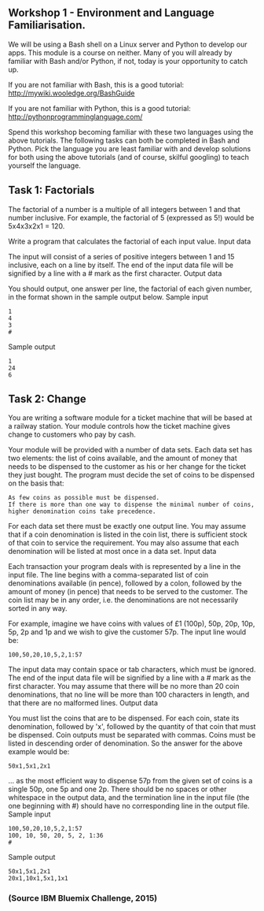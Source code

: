 ## Workshop 1 - Environment and Language Familiarisation.

We will be using a Bash shell on a Linux server and Python to develop our apps. This module is a course on neither. Many of you will already by familiar with Bash and/or Python, if not, today is your opportunity to catch up. 

If you are not familiar with Bash, this is a good tutorial: http://mywiki.wooledge.org/BashGuide

If you are not familiar with Python, this is a good tutorial: http://pythonprogramminglanguage.com/

Spend this workshop becoming familiar with these two languages using the above tutorials. The following tasks can both be completed in Bash and Python. Pick the language you are least familiar with and develop solutions for both using the above tutorials (and of course, skilful googling) to teach yourself the language.

## Task 1: Factorials

The factorial of a number is a multiple of all integers between 1 and that number inclusive. For example, the factorial of 5 (expressed as 5!) would be 5x4x3x2x1 = 120.

Write a program that calculates the factorial of each input value.
Input data

The input will consist of a series of positive integers between 1 and 15 inclusive, each on a line by itself. The end of the input data file will be signified by a line with a # mark as the first character.
Output data

You should output, one answer per line, the factorial of each given number, in the format shown in the sample output below.
Sample input

    1
    4
    3
    #

Sample output

    1
    24
    6

## Task 2: Change

You are writing a software module for a ticket machine that will be based at a railway station. Your module controls how the ticket machine gives change to customers who pay by cash.

Your module will be provided with a number of data sets. Each data set has two elements: the list of coins available, and the amount of money that needs to be dispensed to the customer as his or her change for the ticket they just bought. The program must decide the set of coins to be dispensed on the basis that:

    As few coins as possible must be dispensed.
    If there is more than one way to dispense the minimal number of coins, higher denomination coins take precedence.

For each data set there must be exactly one output line. You may assume that if a coin denomination is listed in the coin list, there is sufficient stock of that coin to service the requirement. You may also assume that each denomination will be listed at most once in a data set.
Input data

Each transaction your program deals with is represented by a line in the input file. The line begins with a comma-separated list of coin denominations available (in pence), followed by a colon, followed by the amount of money (in pence) that needs to be served to the customer. The coin list may be in any order, i.e. the denominations are not necessarily sorted in any way.

For example, imagine we have coins with values of £1 (100p), 50p, 20p, 10p, 5p, 2p and 1p and we wish to give the customer 57p. The input line would be:

    100,50,20,10,5,2,1:57

The input data may contain space or tab characters, which must be ignored. The end of the input data file will be signified by a line with a # mark as the first character. You may assume that there will be no more than 20 coin denominations, that no line will be more than 100 characters in length, and that there are no malformed lines.
Output data

You must list the coins that are to be dispensed. For each coin, state its denomination, followed by 'x', followed by the quantity of that coin that must be dispensed. Coin outputs must be separated with commas. Coins must be listed in descending order of denomination. So the answer for the above example would be:

    50x1,5x1,2x1

... as the most efficient way to dispense 57p from the given set of coins is a single 50p, one 5p and one 2p. There should be no spaces or other whitespace in the output data, and the termination line in the input file (the one beginning with #) should have no corresponding line in the output file.
Sample input

    100,50,20,10,5,2,1:57
    100, 10, 50, 20, 5, 2, 1:36
    #

Sample output

    50x1,5x1,2x1
    20x1,10x1,5x1,1x1

### (Source IBM Bluemix Challenge, 2015)

